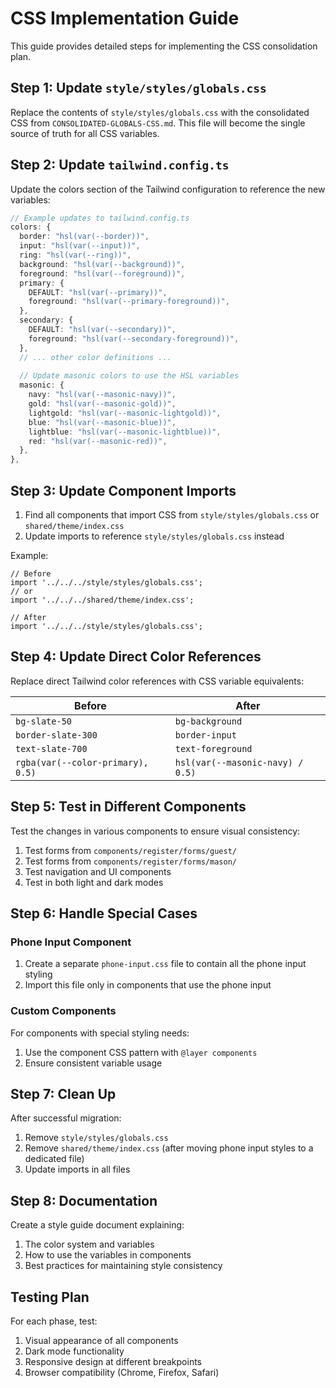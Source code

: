 # CSS Implementation Guide

This guide provides detailed steps for implementing the CSS consolidation plan.

## Step 1: Update `style/styles/globals.css`

Replace the contents of `style/styles/globals.css` with the consolidated CSS from `CONSOLIDATED-GLOBALS-CSS.md`. This file will become the single source of truth for all CSS variables.

## Step 2: Update `tailwind.config.ts`

Update the colors section of the Tailwind configuration to reference the new variables:

```typescript
// Example updates to tailwind.config.ts
colors: {
  border: "hsl(var(--border))",
  input: "hsl(var(--input))",
  ring: "hsl(var(--ring))",
  background: "hsl(var(--background))",
  foreground: "hsl(var(--foreground))",
  primary: {
    DEFAULT: "hsl(var(--primary))",
    foreground: "hsl(var(--primary-foreground))",
  },
  secondary: {
    DEFAULT: "hsl(var(--secondary))",
    foreground: "hsl(var(--secondary-foreground))",
  },
  // ... other color definitions ...
  
  // Update masonic colors to use the HSL variables
  masonic: {
    navy: "hsl(var(--masonic-navy))",
    gold: "hsl(var(--masonic-gold))",
    lightgold: "hsl(var(--masonic-lightgold))",
    blue: "hsl(var(--masonic-blue))",
    lightblue: "hsl(var(--masonic-lightblue))",
    red: "hsl(var(--masonic-red))",
  },
},
```

## Step 3: Update Component Imports

1. Find all components that import CSS from `style/styles/globals.css` or `shared/theme/index.css`
2. Update imports to reference `style/styles/globals.css` instead

Example:
```tsx
// Before
import '../../../style/styles/globals.css';
// or
import '../../../shared/theme/index.css';

// After
import '../../../style/styles/globals.css';
```

## Step 4: Update Direct Color References

Replace direct Tailwind color references with CSS variable equivalents:

| Before | After |
|--------|-------|
| `bg-slate-50` | `bg-background` |
| `border-slate-300` | `border-input` |
| `text-slate-700` | `text-foreground` |
| `rgba(var(--color-primary), 0.5)` | `hsl(var(--masonic-navy) / 0.5)` |

## Step 5: Test in Different Components

Test the changes in various components to ensure visual consistency:

1. Test forms from `components/register/forms/guest/`
2. Test forms from `components/register/forms/mason/`
3. Test navigation and UI components
4. Test in both light and dark modes

## Step 6: Handle Special Cases

### Phone Input Component

1. Create a separate `phone-input.css` file to contain all the phone input styling
2. Import this file only in components that use the phone input

### Custom Components

For components with special styling needs:
1. Use the component CSS pattern with `@layer components`
2. Ensure consistent variable usage

## Step 7: Clean Up

After successful migration:

1. Remove `style/styles/globals.css`
2. Remove `shared/theme/index.css` (after moving phone input styles to a dedicated file)
3. Update imports in all files

## Step 8: Documentation

Create a style guide document explaining:

1. The color system and variables
2. How to use the variables in components
3. Best practices for maintaining style consistency

## Testing Plan

For each phase, test:

1. Visual appearance of all components
2. Dark mode functionality
3. Responsive design at different breakpoints
4. Browser compatibility (Chrome, Firefox, Safari)